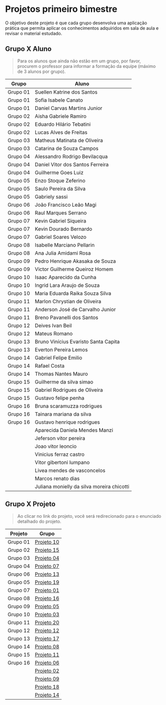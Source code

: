 # Projetos primeiro bimestre

O objetivo deste projeto é que cada grupo desenvolva uma aplicação prática que permita aplicar os conhecimentos adquiridos em sala de aula e revisar o material estudado.

## Grupo X Aluno

> Para os alunos que ainda não estão em um grupo, por favor, procurem o professor para informar a formação da equipe (máximo de 3 alunos por grupo).

|Grupo   |Aluno                                          |
|--------|-----------------------------------------------|
|Grupo 01|Suellen Katrine dos Santos                     |
|Grupo 01|Sofia Isabele Canato                           |
|Grupo 01|Daniel Carvas Martins Junior                   |
|Grupo 02|Aisha Gabriele Ramiro                          |
|Grupo 02|Eduardo Hilário Tebatini                       |
|Grupo 02|Lucas Alves de Freitas                         |
|Grupo 03|Matheus Matinata de Oliveira                   |
|Grupo 03|Catarina de Souza Campos                       |
|Grupo 04|Alessandro Rodrigo Bevilacqua                  |
|Grupo 04|Daniel Vitor dos Santos Ferreira               |
|Grupo 04|Guilherme Goes Luiz                            |
|Grupo 05|Enzo Stoque Zeferino                           |
|Grupo 05|Saulo Pereira da Silva                         |
|Grupo 05|Gabriely sassi                                 |
|Grupo 06|João Francisco Leão Magi                       |
|Grupo 06|Raul Marques Serrano                           |
|Grupo 07|Kevin Gabriel Siqueira                         |
|Grupo 07|Kevin Dourado Bernardo                         |
|Grupo 07|Gabriel Soares Velozo                          |
|Grupo 08|Isabelle Marciano Pellarin                     |
|Grupo 08|Ana Julia Amidami Rosa                         |
|Grupo 09|Pedro Henrique Akasaka de Souza                |
|Grupo 09|Victor Guilherme Queiroz Homem                 |
|Grupo 10|Isaac Aparecido da Cunha                       |
|Grupo 10|Ingrid Lara Araujo de Souza                    |
|Grupo 10|Maria Eduarda Raika Souza Silva                |
|Grupo 11|Marlon Chrystian de Oliveira                   |
|Grupo 11|Anderson José de Carvalho Junior               |
|Grupo 11|Breno Pavanelli dos Santos                     |
|Grupo 12|Deives Ivan Beil                               |
|Grupo 12|Mateus Romano                                  |
|Grupo 13|Bruno Vinícius Evaristo Santa Capita           |
|Grupo 13|Everton Pereira Lemos                          |
|Grupo 14|Gabriel Felipe Emilio                          |
|Grupo 14|Rafael Costa                                   |
|Grupo 14|Thomas Nantes Mauro                            |
|Grupo 15|Guilherme da silva simao                       |
|Grupo 15|Gabriel Rodrigues de Oliveira                  |
|Grupo 15|Gustavo felipe penha                           |
|Grupo 16|Bruna scaramuzza rodrigues                     |
|Grupo 16|Tainara mariana da silva                       |
|Grupo 16|Gustavo henrique rodrigues                     |
|        |Aparecida Daniela Mendes Manzi                 |
|        |Jeferson vitor pereira                         |
|        |Joao vitor leoncio                             |
|        |Vinicius ferraz castro                         |
|        |Vitor gibertoni lumpano                        |
|        |Livea mendes de vasconcelos                    |
|        |Marcos renato dias                             |
|        |Juliana monielly da silva moreira chicotti     |

## Grupo X Projeto

> Ao clicar no link do projeto, você será redirecionado para o enunciado detalhado do projeto.

|Projeto|Grupo|
|---|---|
|Grupo 01|[Projeto 10](./Projetos_01/10.c)|
|Grupo 02|[Projeto 15](./Projetos_01/15.c)|
|Grupo 03|[Projeto 04](./Projetos_01/04.c)|
|Grupo 04|[Projeto 07](./Projetos_01/07.c)|
|Grupo 06|[Projeto 13](./Projetos_01/13.c)|
|Grupo 05|[Projeto 19](./Projetos_01/19.c)|
|Grupo 07|[Projeto 01](./Projetos_01/01.c)|
|Grupo 08|[Projeto 16](./Projetos_01/16.c)|
|Grupo 09|[Projeto 05](./Projetos_01/05.c)|
|Grupo 10|[Projeto 03](./Projetos_01/03.c)|
|Grupo 11|[Projeto 20](./Projetos_01/20.c)|
|Grupo 12|[Projeto 12](./Projetos_01/12.c)|
|Grupo 13|[Projeto 17](./Projetos_01/17.c)|
|Grupo 14|[Projeto 08](./Projetos_01/08.c)|
|Grupo 15|[Projeto 11](./Projetos_01/11.c)|
|Grupo 16|[Projeto 06](./Projetos_01/06.c)|
|        |[Projeto 02](./Projetos_01/02.c)|
|        |[Projeto 09](./Projetos_01/09.c)|
|        |[Projeto 18](./Projetos_01/18.c)|
|        |[Projeto 14](./Projetos_01/14.c)|

<!-- ## Critérios de Avaliação:

**Entrada de Dados**
- [ ] Avaliar se o aluno consegue ler corretamente os dados fornecidos pelo usuário.
- [ ] Verificar a utilização correta de funções de entrada (scanf) e validações básicas dos dados de entrada.

**Armazenamento de Dados**
- [ ] Avaliar se o aluno consegue armazenar os dados corretamente em arrays.
- [ ] Verificar se o aluno gerencia corretamente o limite de registros (até 100 registros).

**Cálculo de Insights**
- [ ] Avaliar se o aluno implementa corretamente os cálculos dos insights específicos do projeto.
- [ ] Verificar a precisão e a lógica usada nos cálculos.

**Estruturas de Controle**
- [ ] Avaliar se o aluno utiliza corretamente as estruturas de controle, como laços de repetição (for, while) e condicionais (if-else).
- [ ] Verificar se o fluxo do programa está claro e funcional.

**Saída de Dados**
- [ ] Avaliar se o aluno exibe corretamente os resultados dos cálculos e insights.
- [ ] Verificar a utilização correta de funções de saída (printf) e a clareza das informações exibidas ao usuário. -->
